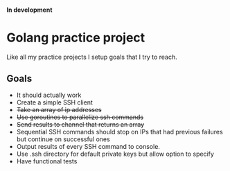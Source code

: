 #### In development

# Golang practice project

Like all my practice projects I setup goals that I try to reach.

## Goals
* It should actually work
* Create a simple SSH client
* ~~Take an array of ip addresses~~
* ~~Use goroutines to parallelize ssh commands~~
* ~~Send results to channel that returns an array~~
* Sequential SSH commands should stop on IPs that had previous failures but continue on successful ones
* Output results of every SSH command to console. 
* Use .ssh directory for default private keys but allow option to specify
* Have functional tests




